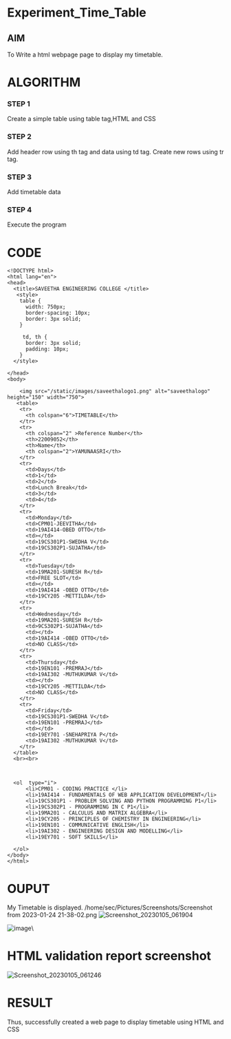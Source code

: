 # Experiment_Time_Table

## AIM
To Write a html webpage page to display my timetable.

# ALGORITHM
### STEP 1
Create a simple table using table tag,HTML and CSS
### STEP 2
Add header row using th tag and data using td tag. Create new rows using tr tag.
### STEP 3
Add timetable data 
### STEP 4
Execute the program

# CODE
```
<!DOCTYPE html>
<html lang="en">
<head>
  <title>SAVEETHA ENGINEERING COLLEGE </title>
   <style>
    table {
      width: 750px;
      border-spacing: 10px;
      border: 3px solid;
    }

     td, th {
      border: 3px solid;
      padding: 10px;
    }
  </style>
  
</head>
<body>
   
    <img src="/static/images/saveethalogo1.png" alt="saveethalogo" height="150" width="750">
   <table> 
    <tr>
      <th colspan="6">TIMETABLE</th>
    </tr>
    <tr>
      <th colspan="2" >Reference Number</th>
      <th>22009052</th>
      <th>Name</th>
      <th colspan="2">YAMUNAASRI</th>
    </tr>
    <tr>
      <td>Days</td>
      <td>1</td>
      <td>2</td>
      <td>Lunch Break</td>
      <td>3</td>
      <td>4</td>
    </tr>
    <tr>
      <td>Monday</td>
      <td>CPM01-JEEVITHA</td>
      <td>19AI414-OBED OTTO</td>
      <td></td>
      <td>19CS301P1-SWEDHA V</td>
      <td>19CS302P1-SUJATHA</td>
    </tr>
    <tr>
      <td>Tuesday</td>
      <td>19MA201-SURESH R</td>
      <td>FREE SLOT</td>
      <td></td>
      <td>19AI414 -OBED OTTO</td>
      <td>19CY205 -METTILDA</td>
    </tr>
    <tr>
      <td>Wednesday</td>
      <td>19MA201-SURESH R</td>
      <td>9CS302P1-SUJATHA</td>
      <td></td>
      <td>19AI414 -OBED OTTO</td>
      <td>NO CLASS</td>
    </tr>
    <tr>
      <td>Thursday</td>
      <td>19EN101 -PREMRAJ</td>
      <td>19AI302 -MUTHUKUMAR V</td>
      <td></td>
      <td>19CY205 -METTILDA</td>
      <td>NO CLASS</td>
    </tr>
    <tr>
      <td>Friday</td>
      <td>19CS301P1-SWEDHA V</td>
      <td>19EN101 -PREMRAJ</td>
      <td></td>
      <td>19EY701 -SNEHAPRIYA P</td>
      <td>19AI302 -MUTHUKUMAR V</td>
    </tr>
  </table>
  <br><br>



  <ol  type="i">
      <li>CPM01 - CODING PRACTICE </li>
      <li>19AI414 - FUNDAMENTALS OF WEB APPLICATION DEVELOPMENT</li>
      <li>19CS301P1 - PROBLEM SOLVING AND PYTHON PROGRAMMING P1</li>
      <li>19CS302P1 - PROGRAMMING IN C P1</li>
      <li>19MA201 - CALCULUS AND MATRIX ALGEBRA</li>
      <li>19CY205 - PRINCIPLES OF CHEMISTRY IN ENGINEERING</li>
      <li>19EN101 - COMMUNICATIVE ENGLISH</li>
      <li>19AI302 - ENGINEERING DESIGN AND MODELLING</li>
      <li>19EY701 - SOFT SKILLS</li>

  </ol>
</body>
</html>
```
# OUPUT
My Timetable is displayed.
/home/sec/Pictures/Screenshots/Screenshot from 2023-01-24 21-38-02.png
![Screenshot_20230105_061904](https://user-images.githubusercontent.com/118343379/210784004-0b78974e-228f-4ea2-9b0b-f2be53530adf.png)

![image](https://user-images.githubusercontent.com/118343379/210783892-c588631d-fe18-408c-9785-acb47e17b405.png)\

# HTML validation report screenshot 
 ![Screenshot_20230105_061246](https://user-images.githubusercontent.com/118343379/210784161-bfe90267-0ff6-4299-85ca-c129fd569483.png)

# RESULT 
Thus, successfully created a web page to display timetable using HTML and CSS
